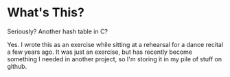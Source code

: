 # What's This?

Seriously?  Another hash table in C?

Yes.  I wrote this as an exercise while sitting at a rehearsal for a
dance recital a few years ago.  It was just an exercise, but has
recently become something I needed in another project, so I'm storing
it in my pile of stuff on github.
